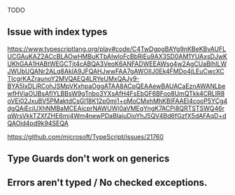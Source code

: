 TODO

## Issue with index types

https://www.typescriptlang.org/play#code/C4TwDgpgBAYg9nKBeKBvAUFLUCGAuKAZ2ACcBLAOwHMBuKTbAIwIoFcBbRiEu9AX3SD0AM1YUAxsDJwKUKhGAA1HABtWEGCTjt4cABQA3VeoK6ANFADWEEAWsg4w2AgCUaBlhILWJWUbUQANr2ALq8AkIA9JFQAHJwwFAA7gAWOIlJ0Ek4FMDo4jLEuCwcXCTIcgrKAZraunoY2MVQAEQ4LRYeUMxQAJy9-BYA5IxDLjRCohJSMpVKxhpaOggATAA8ACpQEAAewBAUACaEznAWANLbewfHVjaOUBsAfIYLBBsW9gTnbo3YXsAfH4FsEbGF6BFoo8UmQTkk4CRLIR8oVEj02JxuBV5PMaktdCsGl18K12p0mj1+oMoCMxhMhKBIFAAEI4cooP5YCg4dgQAjEcjUXhNMBaMCEAicprNAWUWj0aVMEqYngK7ACPi8QRTSTSWQ46rqWrsVkkTZXfZHE6mi4Wm4newPDaBIaiuDioYhJ5QV4Bd6fGzfX5dAFAqD+dQAOjd4pd9k94SEQA

https://github.com/microsoft/TypeScript/issues/21760


## Type Guards don't work on generics 

## Errors aren't typed / No checked exceptions. 

